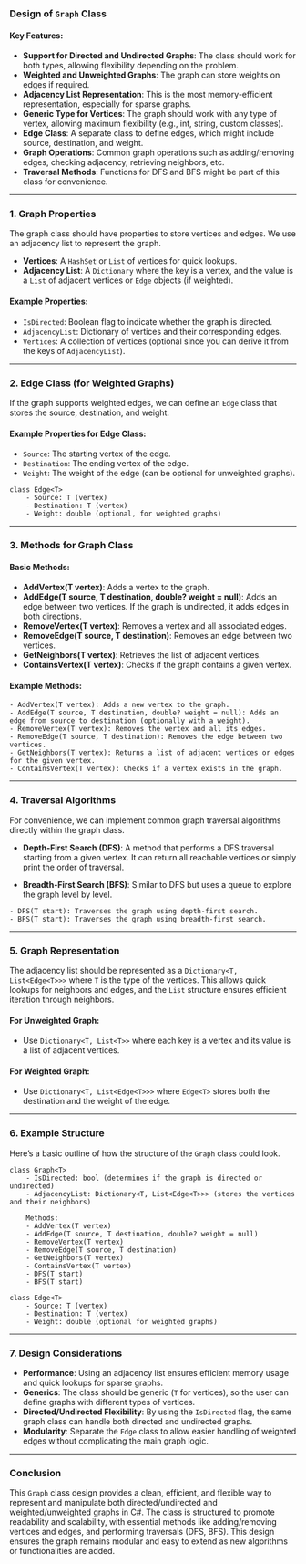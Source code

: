 ### Design of `Graph` Class

#### Key Features:

- **Support for Directed and Undirected Graphs**: The class should work for both types, allowing flexibility depending
  on the problem.
- **Weighted and Unweighted Graphs**: The graph can store weights on edges if required.
- **Adjacency List Representation**: This is the most memory-efficient representation, especially for sparse graphs.
- **Generic Type for Vertices**: The graph should work with any type of vertex, allowing maximum flexibility (e.g., int,
  string, custom classes).
- **Edge Class**: A separate class to define edges, which might include source, destination, and weight.
- **Graph Operations**: Common graph operations such as adding/removing edges, checking adjacency, retrieving neighbors,
  etc.
- **Traversal Methods**: Functions for DFS and BFS might be part of this class for convenience.

---

### 1. **Graph Properties**

The graph class should have properties to store vertices and edges. We use an adjacency list to represent the graph.

- **Vertices**: A `HashSet` or `List` of vertices for quick lookups.
- **Adjacency List**: A `Dictionary` where the key is a vertex, and the value is a `List` of adjacent vertices or `Edge`
  objects (if weighted).

#### Example Properties:

- `IsDirected`: Boolean flag to indicate whether the graph is directed.
- `AdjacencyList`: Dictionary of vertices and their corresponding edges.
- `Vertices`: A collection of vertices (optional since you can derive it from the keys of `AdjacencyList`).

---

### 2. **Edge Class (for Weighted Graphs)**

If the graph supports weighted edges, we can define an `Edge` class that stores the source, destination, and weight.

#### Example Properties for Edge Class:

- `Source`: The starting vertex of the edge.
- `Destination`: The ending vertex of the edge.
- `Weight`: The weight of the edge (can be optional for unweighted graphs).

```plaintext
class Edge<T>
    - Source: T (vertex)
    - Destination: T (vertex)
    - Weight: double (optional, for weighted graphs)
```

---

### 3. **Methods for Graph Class**

#### Basic Methods:

- **AddVertex(T vertex)**: Adds a vertex to the graph.
- **AddEdge(T source, T destination, double? weight = null)**: Adds an edge between two vertices. If the graph is
  undirected, it adds edges in both directions.
- **RemoveVertex(T vertex)**: Removes a vertex and all associated edges.
- **RemoveEdge(T source, T destination)**: Removes an edge between two vertices.
- **GetNeighbors(T vertex)**: Retrieves the list of adjacent vertices.
- **ContainsVertex(T vertex)**: Checks if the graph contains a given vertex.

#### Example Methods:

```plaintext
- AddVertex(T vertex): Adds a new vertex to the graph.
- AddEdge(T source, T destination, double? weight = null): Adds an edge from source to destination (optionally with a weight).
- RemoveVertex(T vertex): Removes the vertex and all its edges.
- RemoveEdge(T source, T destination): Removes the edge between two vertices.
- GetNeighbors(T vertex): Returns a list of adjacent vertices or edges for the given vertex.
- ContainsVertex(T vertex): Checks if a vertex exists in the graph.
```

---

### 4. **Traversal Algorithms**

For convenience, we can implement common graph traversal algorithms directly within the graph class.

- **Depth-First Search (DFS)**: A method that performs a DFS traversal starting from a given vertex. It can return all
  reachable vertices or simply print the order of traversal.

- **Breadth-First Search (BFS)**: Similar to DFS but uses a queue to explore the graph level by level.

```plaintext
- DFS(T start): Traverses the graph using depth-first search.
- BFS(T start): Traverses the graph using breadth-first search.
```

---

### 5. **Graph Representation**

The adjacency list should be represented as a `Dictionary<T, List<Edge<T>>>` where `T` is the type of the vertices. This
allows quick lookups for neighbors and edges, and the `List` structure ensures efficient iteration through neighbors.

#### For Unweighted Graph:

- Use `Dictionary<T, List<T>>` where each key is a vertex and its value is a list of adjacent vertices.

#### For Weighted Graph:

- Use `Dictionary<T, List<Edge<T>>>` where `Edge<T>` stores both the destination and the weight of the edge.

---

### 6. **Example Structure**

Here’s a basic outline of how the structure of the `Graph` class could look.

```plaintext
class Graph<T>
    - IsDirected: bool (determines if the graph is directed or undirected)
    - AdjacencyList: Dictionary<T, List<Edge<T>>> (stores the vertices and their neighbors)
    
    Methods:
    - AddVertex(T vertex)
    - AddEdge(T source, T destination, double? weight = null)
    - RemoveVertex(T vertex)
    - RemoveEdge(T source, T destination)
    - GetNeighbors(T vertex)
    - ContainsVertex(T vertex)
    - DFS(T start)
    - BFS(T start)

class Edge<T>
    - Source: T (vertex)
    - Destination: T (vertex)
    - Weight: double (optional for weighted graphs)
```

---

### 7. **Design Considerations**

- **Performance**: Using an adjacency list ensures efficient memory usage and quick lookups for sparse graphs.
- **Generics**: The class should be generic (`T` for vertices), so the user can define graphs with different types of
  vertices.
- **Directed/Undirected Flexibility**: By using the `IsDirected` flag, the same graph class can handle both directed and
  undirected graphs.
- **Modularity**: Separate the `Edge` class to allow easier handling of weighted edges without complicating the main
  graph logic.

---

### Conclusion

This `Graph` class design provides a clean, efficient, and flexible way to represent and manipulate both
directed/undirected and weighted/unweighted graphs in C#. The class is structured to promote readability and
scalability, with essential methods like adding/removing vertices and edges, and performing traversals (DFS, BFS). This
design ensures the graph remains modular and easy to extend as new algorithms or functionalities are added.